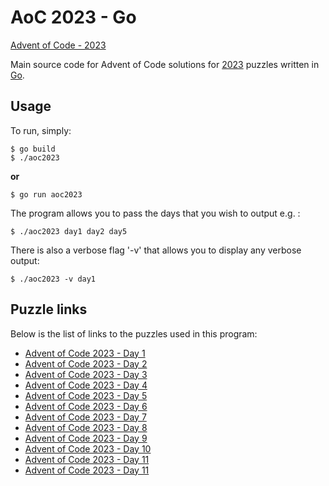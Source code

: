 # AoC 2023 - Go

[Advent of Code - 2023](https://adventofcode.com/2023)

Main source code for Advent of Code solutions for [2023](https://adventofcode.com/2023) puzzles written in [Go](https://golang.org/).

## Usage
To run, simply:
```
$ go build
$ ./aoc2023
```
**or**

```
$ go run aoc2023
```

The program allows you to pass the days that you wish to output e.g. :
```
$ ./aoc2023 day1 day2 day5
```

There is also a verbose flag '-v' that allows you to display any verbose output:
```
$ ./aoc2023 -v day1
```

## Puzzle links

Below is the list of links to the puzzles used in this program:
* [Advent of Code 2023 - Day 1](https://adventofcode.com/2023/day/1)
* [Advent of Code 2023 - Day 2](https://adventofcode.com/2023/day/2)
* [Advent of Code 2023 - Day 3](https://adventofcode.com/2023/day/3)
* [Advent of Code 2023 - Day 4](https://adventofcode.com/2023/day/4)
* [Advent of Code 2023 - Day 5](https://adventofcode.com/2023/day/5)
* [Advent of Code 2023 - Day 6](https://adventofcode.com/2023/day/6)
* [Advent of Code 2023 - Day 7](https://adventofcode.com/2023/day/7)
* [Advent of Code 2023 - Day 8](https://adventofcode.com/2023/day/8)
* [Advent of Code 2023 - Day 9](https://adventofcode.com/2023/day/9)
* [Advent of Code 2023 - Day 10](https://adventofcode.com/2023/day/10)
* [Advent of Code 2023 - Day 11](https://adventofcode.com/2023/day/11)
* [Advent of Code 2023 - Day 11](https://adventofcode.com/2023/day/12)